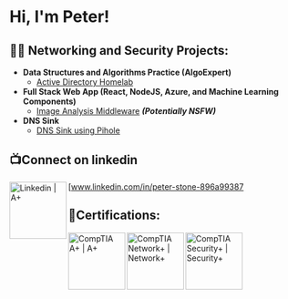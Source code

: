 <h1>Hi, I'm Peter! </h1>

<h2>👨‍💻 Networking and Security Projects:</h2>

- <b>Data Structures and Algorithms Practice (AlgoExpert)</b>
  - [Active Directory Homelab](https://github.com/Redarrow210/ActiveDirectoryHomeLab)
- <b>Full Stack Web App (React, NodeJS, Azure, and Machine Learning Components)</b>
  - [Image Analysis Middleware]() <b><i>(Potentially NSFW)</b></i>
- <b>DNS Sink</b>
  - [DNS Sink using Pihole]()


<h2>📺Connect on linkedin </h2>
[<img align="left" alt="Linkedin | A+" width="100px" src=][A+]

www.linkedin.com/in/peter-stone-896a99387

<h2> 📜Certifications:</h2>

[<img align="left" alt="CompTIA A+ | A+" width="100px" src=https://github.com/Redarrow210/Redarrow210/blob/main/comptia-a-ce-certification.1.png />][A+]
[<img align="left" alt="CompTIA Network+ | Network+" width="100px" src="https://github.com/Redarrow210/Redarrow210/blob/main/comptia-network-ce-certification.1.png" />][Network+]
[<img align="left" alt="CompTIA Security+ | Security+" width="100px" src="https://github.com/Redarrow210/Redarrow210/blob/main/comptia-security-ce-certification.png" />][Security+]

[A+]: https://www.credly.com/earner/earned/badge/a213ef6c-71f6-4f9d-841f-cf5a1cfed8f3 
[Network+]: https://www.credly.com/earner/earned/badge/b01b6c84-31d4-4478-8f5c-2b59e2aee9b7
[Security+]: https://www.credly.com/earner/earned/badge/9e4858fe-b07c-4b8a-8b71-9f6c68a2a12d

<!--
**Redarrow210/Redarrow210** is a ✨ _special_ ✨ repository because its `README.md` (this file) appears on your GitHub profile.

Here are some ideas to get you started:

- 🔭 I’m currently working on ...
- 🌱 I’m currently learning ...
- 👯 I’m looking to collaborate on ...
- 🤔 I’m looking for help with ...
- 💬 Ask me about ...
- 📫 How to reach me: ...
- 😄 Pronouns: ...
- ⚡ Fun fact: ...
-->
